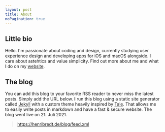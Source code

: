 ```yaml
---
layout: post
title: About
noPagination: true
---
```


## Little  bio
Hello. I'm passionate about coding and design, currently studying user experience design and developing apps for iOS and macOS alongside. I care about astehtics and value simplicity. Find out more about me and what I do on my [website][web].


## The blog
You can add this blog to your favorite RSS reader to never miss the latest posts. Simply add the URL below. I run this blog using a static site generator called [Jekyll][jekyll] with a custom theme heavily inspired by [Tale][tale]. That allows me to easily write posts in markdown and have a fast & secure  website.  The blog went live  on 21. Juli 2021.


 > https://henribredt.de/blog/feed.xml

 <br>


[web]: https://www.henribredt.de/aboutme.html
[jekyll]: https://jekyllrb.com
[tale]: https://github.com/chesterhow/tale